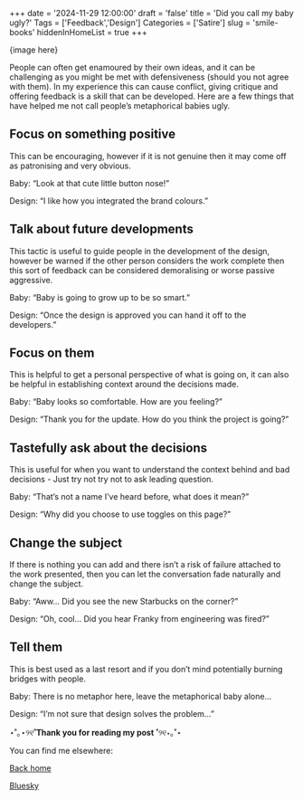 +++
date = '2024-11-29 12:00:00'
draft = 'false'
title = 'Did you call my baby ugly?'
Tags = ['Feedback','Design']
Categories = ['Satire']
slug = 'smile-books'
hiddenInHomeList = true
+++

{image here}

People can often get enamoured by their own ideas, and it can be challenging as you might be met with defensiveness (should you not agree with them). In my experience this can cause conflict, giving critique and offering feedback is a skill that can be developed. Here are a few things that have helped me not call people’s metaphorical babies ugly.

## Focus on something positive
This can be encouraging, however if it is not genuine then it may come off as patronising and very obvious.

Baby: “Look at that cute little button nose!”

Design: “I like how you integrated the brand colours.”

## Talk about future developments
This tactic is useful to guide people in the development of the design, however be warned if the other person considers the work complete then this sort of feedback can be considered demoralising or worse passive aggressive.

Baby: “Baby is going to grow up to be so smart.”

Design: “Once the design is approved you can hand it off to the developers.”

## Focus on them
This is helpful to get a personal perspective of what is going on, it can also be helpful in establishing context around the decisions made.

Baby: “Baby looks so comfortable. How are you feeling?”

Design: “Thank you for the update. How do you think the project is going?”

## Tastefully ask about the decisions
This is useful for when you want to understand the context behind and bad decisions - Just try not try not to ask leading question.

Baby: “That’s not a name I’ve heard before, what does it mean?”

Design: “Why did you choose to use toggles on this page?”

## Change the subject
If there is nothing you can add and there isn’t a risk of failure attached to the work presented, then you can let the conversation fade naturally and change the subject.

Baby: “Aww… Did you see the new Starbucks on the corner?”

Design: “Oh, cool… Did you hear Franky from engineering was fired?”

## Tell them
This is best used as a last resort and if you don’t mind potentially burning bridges with people.

Baby: There is no metaphor here, leave the metaphorical baby alone…

Design: “I’m not sure that design solves the problem…”


⋆˚｡⋆୨୧˚**Thank you for reading my post** ˚୨୧⋆｡˚⋆

You can find me elsewhere:

[Back home](http://marwa.gorvan.com)

[Bluesky](https://bsky.app/profile/marwa.gorvan.com)
